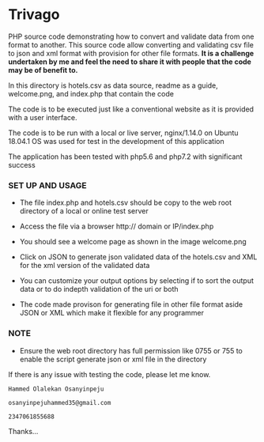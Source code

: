 # Trivago

PHP source code demonstrating how to convert and validate data from one format to another. This source code allow converting and validating csv file to json and xml format with provision for other file formats. **It is a challenge undertaken by me and feel the need to share it with people that the code may be of benefit to.**

In this directory is hotels.csv as data source, readme as a guide, welcome.png, and index.php that contain the code

The code is to be executed just like a conventional website as it is provided with a user interface.

The code is to be run with a local or live server, nginx/1.14.0 on Ubuntu 18.04.1 OS was used for test in the development of this application 

The application has been tested with php5.6 and php7.2 with significant success


### SET UP AND USAGE

  - The file index.php and hotels.csv should be copy to the web root directory of a local or online test server

  - Access the file via a browser http:// domain or IP/index.php

  - You should see a welcome page as shown in the image welcome.png

  - Click on JSON to generate json validated data of the hotels.csv and XML for the xml version of the validated data

  - You can customize your output options by selecting if to sort the output data or to do indepth validation of the uri or both

  - The code made provison for generating file in other file format aside JSON or XML which make it flexible for any programmer


### NOTE

  - Ensure the web root directory has full permission like 0755 or 755 to enable the script generate json or xml file in the directory



If there is any issue with testing the code, please let me know.

	Hammed Olalekan Osanyinpeju
	
	osanyinpejuhammed35@gmail.com

	2347061855688

Thanks...
